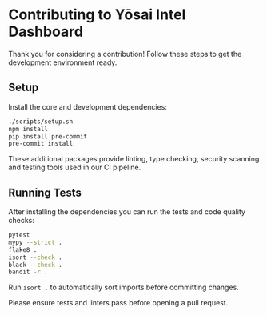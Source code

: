# Contributing to Yōsai Intel Dashboard

Thank you for considering a contribution! Follow these steps to get the development environment ready.

## Setup

Install the core and development dependencies:

```bash
./scripts/setup.sh
npm install
pip install pre-commit
pre-commit install
```

These additional packages provide linting, type checking, security scanning and testing tools used in our CI pipeline.

## Running Tests

After installing the dependencies you can run the tests and code quality checks:

```bash
pytest
mypy --strict .
flake8 .
isort --check .
black --check .
bandit -r .
```

Run `isort .` to automatically sort imports before committing changes.

Please ensure tests and linters pass before opening a pull request.

